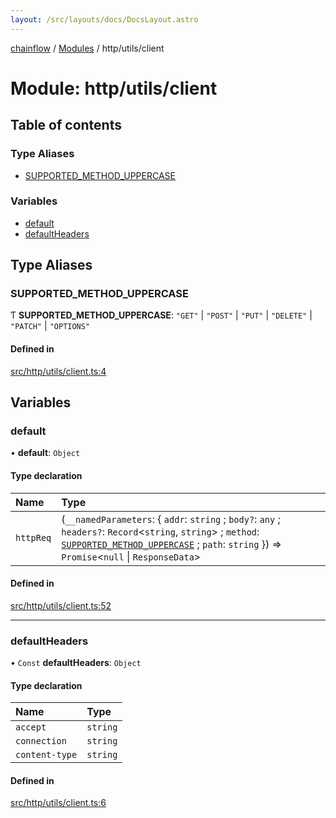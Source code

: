 ```yaml
---
layout: /src/layouts/docs/DocsLayout.astro
---
```


[chainflow](/docs/README) / [Modules](/docs/modules) / http/utils/client

# Module: http/utils/client

## Table of contents

### Type Aliases

- [SUPPORTED\_METHOD\_UPPERCASE](/docs/modules/http_utils_client#supported_method_uppercase)

### Variables

- [default](/docs/modules/http_utils_client#default)
- [defaultHeaders](/docs/modules/http_utils_client#defaultheaders)

## Type Aliases

### SUPPORTED\_METHOD\_UPPERCASE

Ƭ **SUPPORTED\_METHOD\_UPPERCASE**: ``"GET"`` \| ``"POST"`` \| ``"PUT"`` \| ``"DELETE"`` \| ``"PATCH"`` \| ``"OPTIONS"``

#### Defined in

[src/http/utils/client.ts:4](https://github.com/edwinlzs/chainflow/blob/d682462/src/http/utils/client.ts#L4)

## Variables

### default

• **default**: `Object`

#### Type declaration

| Name | Type |
| :------ | :------ |
| `httpReq` | (`__namedParameters`: \{ `addr`: `string` ; `body?`: `any` ; `headers?`: `Record`\<`string`, `string`\> ; `method`: [`SUPPORTED_METHOD_UPPERCASE`](/docs/modules/http_utils_client#supported_method_uppercase) ; `path`: `string`  }) => `Promise`\<``null`` \| `ResponseData`\> |

#### Defined in

[src/http/utils/client.ts:52](https://github.com/edwinlzs/chainflow/blob/d682462/src/http/utils/client.ts#L52)

___

### defaultHeaders

• `Const` **defaultHeaders**: `Object`

#### Type declaration

| Name | Type |
| :------ | :------ |
| `accept` | `string` |
| `connection` | `string` |
| `content-type` | `string` |

#### Defined in

[src/http/utils/client.ts:6](https://github.com/edwinlzs/chainflow/blob/d682462/src/http/utils/client.ts#L6)
